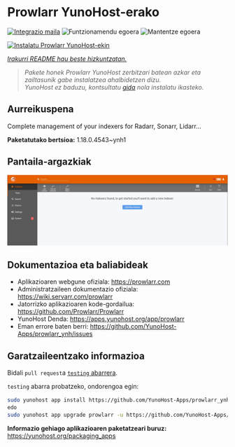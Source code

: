 <!--
Ohart ongi: README hau automatikoki sortu da <https://github.com/YunoHost/apps/tree/master/tools/readme_generator>ri esker
EZ editatu eskuz.
-->

# Prowlarr YunoHost-erako

[![Integrazio maila](https://dash.yunohost.org/integration/prowlarr.svg)](https://dash.yunohost.org/appci/app/prowlarr) ![Funtzionamendu egoera](https://ci-apps.yunohost.org/ci/badges/prowlarr.status.svg) ![Mantentze egoera](https://ci-apps.yunohost.org/ci/badges/prowlarr.maintain.svg)

[![Instalatu Prowlarr YunoHost-ekin](https://install-app.yunohost.org/install-with-yunohost.svg)](https://install-app.yunohost.org/?app=prowlarr)

*[Irakurri README hau beste hizkuntzatan.](./ALL_README.md)*

> *Pakete honek Prowlarr YunoHost zerbitzari batean azkar eta zailtasunik gabe instalatzea ahalbidetzen dizu.*  
> *YunoHost ez baduzu, kontsultatu [gida](https://yunohost.org/install) nola instalatu ikasteko.*

## Aurreikuspena

Complete management of your indexers for Radarr, Sonarr, Lidarr...

**Paketatutako bertsioa:** 1.18.0.4543~ynh1

## Pantaila-argazkiak

![Prowlarr(r)en pantaila-argazkia](./doc/screenshots/screenshot.jpg)

## Dokumentazioa eta baliabideak

- Aplikazioaren webgune ofiziala: <https://prowlarr.com>
- Administratzaileen dokumentazio ofiziala: <https://wiki.servarr.com/prowlarr>
- Jatorrizko aplikazioaren kode-gordailua: <https://github.com/Prowlarr/Prowlarr>
- YunoHost Denda: <https://apps.yunohost.org/app/prowlarr>
- Eman errore baten berri: <https://github.com/YunoHost-Apps/prowlarr_ynh/issues>

## Garatzaileentzako informazioa

Bidali `pull request`a [`testing` abarrera](https://github.com/YunoHost-Apps/prowlarr_ynh/tree/testing).

`testing` abarra probatzeko, ondorengoa egin:

```bash
sudo yunohost app install https://github.com/YunoHost-Apps/prowlarr_ynh/tree/testing --debug
edo
sudo yunohost app upgrade prowlarr -u https://github.com/YunoHost-Apps/prowlarr_ynh/tree/testing --debug
```

**Informazio gehiago aplikazioaren paketatzeari buruz:** <https://yunohost.org/packaging_apps>
